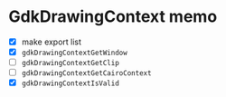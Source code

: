 GdkDrawingContext memo
======================

* [x] make export list
* [x] `gdkDrawingContextGetWindow`
* [ ] `gdkDrawingContextGetClip`
* [ ] `gdkDrawingContextGetCairoContext`
* [x] `gdkDrawingContextIsValid`
